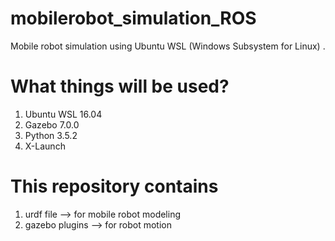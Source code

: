 # mobilerobot_simulation_ROS
Mobile robot simulation using Ubuntu WSL (Windows Subsystem for Linux) .

# What things will be used?
1. Ubuntu WSL 16.04
2. Gazebo 7.0.0
3. Python 3.5.2
4. X-Launch

# This repository contains
1. urdf file --> for mobile robot modeling
3. gazebo plugins --> for robot motion
